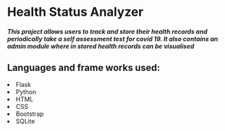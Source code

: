 <h1>Health Status Analyzer</h1>
<h5>This project allows users to track and store their health records and periodically take a self assessment test for covid 19.
It also contains an admin module where in stored health records can be visualised<?h4>
<h2>Languages and frame works used:</h5>
<li>Flask</li>
<li>Python</li>
<li>HTML</li>
<li>CSS</li>
<li>Bootstrap</li>
<li>SQLite</li>
